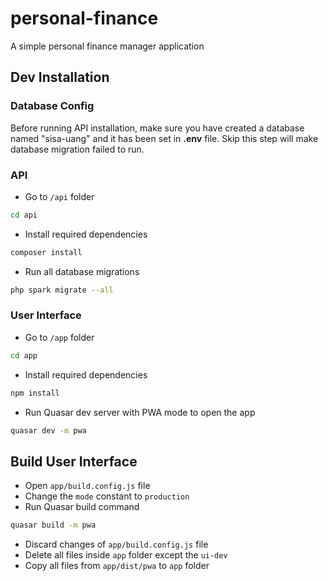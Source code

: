 # personal-finance
A simple personal finance manager application

## Dev Installation

### Database Config
Before running API installation, make sure you have created a database named "sisa-uang" and it has been set in <strong>.env</strong> file. Skip this step will make database migration failed to run. 

### API
- Go to `/api` folder

```bash
cd api
```
- Install required dependencies
```bash
composer install
```
- Run all database migrations
```bash
php spark migrate --all
```


### User Interface
- Go to `/app` folder
```bash
cd app
```
- Install required dependencies
```bash
npm install
```
- Run Quasar dev server with PWA mode to open the app
```bash
quasar dev -m pwa
```

## Build User Interface
- Open `app/build.config.js` file
- Change the `mode` constant to `production`
- Run Quasar build command
```bash
quasar build -m pwa
```
- Discard changes of `app/build.config.js` file
- Delete all files inside `app` folder except the `ui-dev`
- Copy all files from `app/dist/pwa` to `app` folder